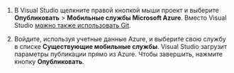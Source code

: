
1. В Visual Studio щелкните правой кнопкой мыши проект и выберите **Опубликовать** > **Мобильные службы Microsoft Azure**. Вместо Visual Studio [можно также использовать Git](../articles/mobile-services/mobile-services-dotnet-backend-store-code-source-control.md).

2. Войдите, используя учетные данные Azure, и выберите свою службу в списке **Существующие мобильные службы**. Visual Studio загрузит параметры публикации прямо из Azure. Чтобы завершить, нажмите кнопку **Опубликовать**.

<!---HONumber=August15_HO7-->